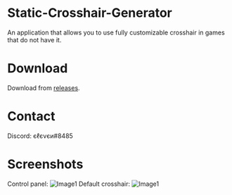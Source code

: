# Static-Crosshair-Generator
An application that allows you to use fully customizable crosshair in games that do not have it.

# Download
Download from [releases](https://github.com/elefelen/Static-Crosshair-Generator/releases).

# Contact
Discord: єℓєνєи#8485

# Screenshots
Control panel: ![Image1](https://github.com/elefelen/Static-Crosshair-Generator/blob/main/1.PNG)
Default crosshair: ![Image1](https://github.com/elefelen/Static-Crosshair-Generator/blob/main/2.PNG)
